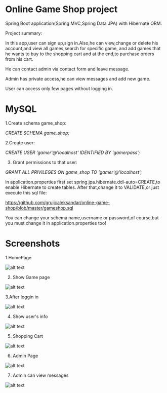 Online Game Shop project
==================
Spring Boot application(Spring MVC,Spring Data JPA) with Hibernate ORM.

Project summary:

In this app,user can sign up,sign in.Also,he can view,change or delete his account,and view all games,search for specific game, and add games that he wants to buy to the shopping cart and at the end,to purchase orders from his cart.

He can contact admin via contact form and leave message.

Admin has private access,he can view messages and add new game.

User can access only few pages without logging in.


MySQL
================

1.Create schema game_shop:

*CREATE SCHEMA game_shop;*

2.Create user:

*CREATE USER 'gamer'@'localhost' IDENTIFIED BY 'gamerpass';*

3. Grant permissions to that user:

*GRANT ALL PRIVILEGES ON game_shop  TO 'gamer'@'localhost';*

in application.properties first set spring.jpa.hibernate.ddl-auto=CREATE,to enable Hibernate to create tables.
After that,change it to VALIDATE,or just execute this sql file:

https://github.com/grujicaleksandar/online-game-shop/blob/master/gameshop.sql


You can change your schema name,username or password,of course,but you must change it in application.properties too! 

Screenshots
======================
1.HomePage

![alt text](https://res.cloudinary.com/gruja90/image/upload/v1519560992/online%20game%20shop/homepage.png)

2. Show Game page

![alt text](https://res.cloudinary.com/gruja90/image/upload/v1520163431/showgame.png)

3.After loggin in

![alt text](https://res.cloudinary.com/gruja90/image/upload/v1519560984/online%20game%20shop/account-drop-down.png)

4. Show user's info

![alt text](https://res.cloudinary.com/gruja90/image/upload/v1519562679/online%20game%20shop/user-info.png)

5. Shopping Cart

![alt text](https://res.cloudinary.com/gruja90/image/upload/v1519560985/online%20game%20shop/cart.png)

6. Admin Page

![alt text](https://res.cloudinary.com/gruja90/image/upload/c_scale,w_705/v1520188124/admin-page.png)

7. Admin can view messages

![alt text](https://res.cloudinary.com/gruja90/image/upload/v1520188124/admin-messages.png)
